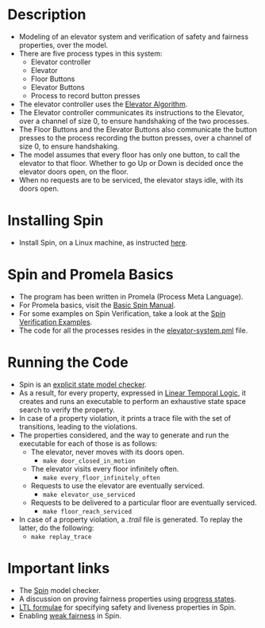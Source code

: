 # Description
* Modeling of an elevator system and verification of safety and fairness properties, over the model. 
* There are five process types in this system:
    - Elevator controller
    - Elevator
    - Floor Buttons
    - Elevator Buttons
    - Process to record button presses
* The elevator controller uses the [Elevator Algorithm](https://en.wikipedia.org/wiki/Elevator_algorithm).
* The Elevator controller communicates its instructions to the Elevator, over a channel of size 0, to ensure handshaking of the two processes.
* The Floor Buttons and the Elevator Buttons also communicate the button presses to the process recording the button presses, over a channel of size 0, to ensure handshaking.
* The model assumes that every floor has only one button, to call the elevator to that floor. Whether to go Up or Down is decided once the elevator doors open, on the floor.
* When no requests are to be serviced, the elevator stays idle, with its doors open.

# Installing Spin
* Install Spin, on a Linux machine, as instructed [here](http://spinroot.com/spin/Man/1_Exercises.html).

# Spin and Promela Basics
* The program has been written in Promela (Process Meta Language).
* For Promela basics, visit the [Basic Spin Manual](http://spinroot.com/spin/Man/Manual.html).
* For some examples on Spin Verification, take a look at the [Spin Verification Examples](spinroot.com/spin/Man/1_Exercises.html).
* The code for all the processes resides in the [elevator-system.pml](./elevator-system.pml) file.

# Running the Code
* Spin is an [explicit state model checker](https://en.wikipedia.org/wiki/Model_checking#Explicit-state_model_checking). 
* As a result, for every property, expressed in [Linear Temporal Logic](https://en.wikipedia.org/wiki/Linear_temporal_logic), it creates and runs an executable to perform an exhaustive state space search to verify the property.
* In case of a property violation, it prints a trace file with the set of transitions, leading to the violations.
* The properties considered, and the way to generate and run the executable for each of those is as follows:
    - The elevator, never moves with its doors open.
        + `make door_closed_in_motion`
    - The elevator visits every floor infinitely often.
        + `make every_floor_infinitely_often`
    - Requests to use the elevator are eventually serviced.
        + `make elevator_use_serviced`
    - Requests to be delivered to a particular floor are eventually serviced.
        + `make floor_reach_serviced`
* In case of a property violation, a *.trail* file is generated. To replay the latter, do the following:
    - `make replay_trace`

# Important links
* The [Spin](http://spinroot.com/spin/whatispin.html) model checker.
* A discussion on proving fairness properties using [progress states](https://www.cse.msu.edu/~cse470/PromelaManual/progress.html).
* [LTL formulae](http://spinroot.com/spin/Man/ltl.html) for specifying safety and liveness properties in Spin.
* Enabling [weak fairness](https://spinroot.com/fluxbb/viewtopic.php?id=671) in Spin.
